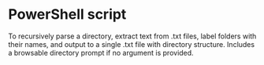 # PowerShell script
  To recursively parse a directory, extract text from .txt files,
  label folders with their names, and output to a single .txt file with directory structure.
  Includes a browsable directory prompt if no argument is provided.
